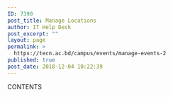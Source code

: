 ```yaml
---
ID: 7390
post_title: Manage Locations
author: IT Help Desk
post_excerpt: ""
layout: page
permalink: >
  https://tecn.ac.bd/campus/events/manage-events-2
published: true
post_date: 2018-12-04 10:22:39
---
```

CONTENTS